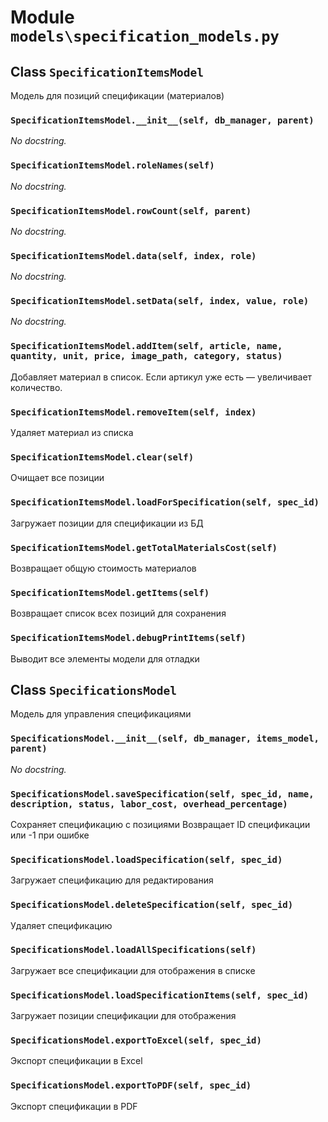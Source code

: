 # Module `models\specification_models.py`


## Class `SpecificationItemsModel`


Модель для позиций спецификации (материалов)


### `SpecificationItemsModel.__init__(self, db_manager, parent)`


_No docstring._


### `SpecificationItemsModel.roleNames(self)`


_No docstring._


### `SpecificationItemsModel.rowCount(self, parent)`


_No docstring._


### `SpecificationItemsModel.data(self, index, role)`


_No docstring._


### `SpecificationItemsModel.setData(self, index, value, role)`


_No docstring._


### `SpecificationItemsModel.addItem(self, article, name, quantity, unit, price, image_path, category, status)`


Добавляет материал в список. Если артикул уже есть — увеличивает количество.


### `SpecificationItemsModel.removeItem(self, index)`


Удаляет материал из списка


### `SpecificationItemsModel.clear(self)`


Очищает все позиции


### `SpecificationItemsModel.loadForSpecification(self, spec_id)`


Загружает позиции для спецификации из БД


### `SpecificationItemsModel.getTotalMaterialsCost(self)`


Возвращает общую стоимость материалов


### `SpecificationItemsModel.getItems(self)`


Возвращает список всех позиций для сохранения


### `SpecificationItemsModel.debugPrintItems(self)`


Выводит все элементы модели для отладки


## Class `SpecificationsModel`


Модель для управления спецификациями


### `SpecificationsModel.__init__(self, db_manager, items_model, parent)`


_No docstring._


### `SpecificationsModel.saveSpecification(self, spec_id, name, description, status, labor_cost, overhead_percentage)`


Сохраняет спецификацию с позициями
Возвращает ID спецификации или -1 при ошибке


### `SpecificationsModel.loadSpecification(self, spec_id)`


Загружает спецификацию для редактирования


### `SpecificationsModel.deleteSpecification(self, spec_id)`


Удаляет спецификацию


### `SpecificationsModel.loadAllSpecifications(self)`


Загружает все спецификации для отображения в списке


### `SpecificationsModel.loadSpecificationItems(self, spec_id)`


Загружает позиции спецификации для отображения


### `SpecificationsModel.exportToExcel(self, spec_id)`


Экспорт спецификации в Excel


### `SpecificationsModel.exportToPDF(self, spec_id)`


Экспорт спецификации в PDF

